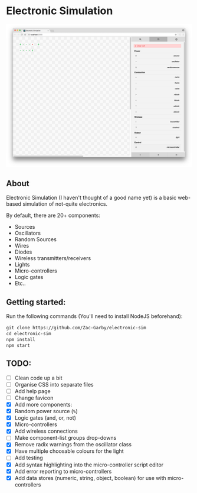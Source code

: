 # Electronic Simulation
![Screenshot](https://github.com/Zac-Garby/electronic-sim/raw/master/img/screenshot.png)

## About
Electronic Simulation (I haven't thought of a good name yet) is a basic web-based
simulation of not-quite electronics.

By default, there are 20+ components:

 - Sources
 - Oscillators
 - Random Sources
 - Wires
 - Diodes
 - Wireless transmitters/receivers
 - Lights
 - Micro-controllers
 - Logic gates
 - Etc..

## Getting started:
Run the following commands (You'll need to install NodeJS beforehand):

```
git clone https://github.com/Zac-Garby/electronic-sim
cd electronic-sim
npm install
npm start
```

## TODO:
 - [ ] Clean code up a bit
 - [ ] Organise CSS into separate files
 - [ ] Add help page
 - [ ] Change favicon
 - [x] Add more components:
  - [x] Random power source (`%`)
  - [x] Logic gates (and, or, not)
  - [x] Micro-controllers
  - [x] Add wireless connections
 - [ ] Make component-list groups drop-downs
 - [x] Remove radix warnings from the oscillator class
 - [x] Have multiple choosable colours for the light
 - [ ] Add testing
 - [x] Add syntax highlighting into the micro-controller script editor
 - [x] Add error reporting to micro-controllers
 - [x] Add data stores (numeric, string, object, boolean) for use with micro-controllers
